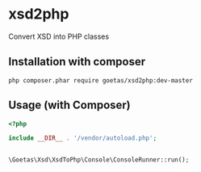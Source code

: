 xsd2php
=======

Convert XSD into PHP classes

Installation with composer
--------------------------

`php composer.phar require goetas/xsd2php:dev-master`

Usage (with Composer)
-----


``` php
<?php

include __DIR__ . '/vendor/autoload.php';


\Goetas\Xsd\XsdToPhp\Console\ConsoleRunner::run();

```
